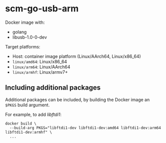 # scm-go-usb-arm

Docker image with:
- golang
- libusb-1.0-0-dev

Target platforms:
- Host: container image platform (Linux/AArch64, Linux/x86\_64)
- `linux/amd64`: Linux/x86\_64
- `linux/arm64`: Linux/AArch64
- `linux/armhf`: Linux/armv7+

## Including additional packages

Additional packages can be included, by building the Docker image
an `$PKGS` build argument.

For example, to add *libftdi1*:

```
docker build \
  --build-arg PKGS="libftdi1-dev libftdi1-dev:amd64 libftdi1-dev:arm64 libftdi1-dev:armhf" \
  ...
```
